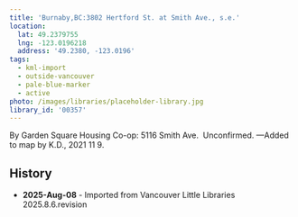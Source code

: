 ```yaml
---
title: 'Burnaby,BC:3802 Hertford St. at Smith Ave., s.e.'
location:
  lat: 49.2379755
  lng: -123.0196218
  address: '49.2380, -123.0196'
tags:
  - kml-import
  - outside-vancouver
  - pale-blue-marker
  - active
photo: /images/libraries/placeholder-library.jpg
library_id: '00357'
---
```

By Garden Square Housing Co-op:
5116 Smith Ave.  Unconfirmed.
—Added to map by K.D., 2021 11 9.  

## History
- **2025-Aug-08** - Imported from Vancouver Little Libraries 2025.8.6.revision
